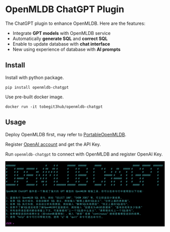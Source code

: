 # OpenMLDB ChatGPT Plugin

The ChatGPT plugin to enhance OpenMLDB. Here are the features:

* Integrate **GPT models** with OpenMLDB service
* Automatically **generate SQL** and **correct SQL**
* Enable to update database with **chat interface**
* New using experience of database with **AI prompts**

## Install

Install with python package.

```
pip install openmldb-chatgpt
```

Use pre-built docker image.

```
docker run -it tobegit3hub/openmldb-chatgpt
```

## Usage

Deploy OpenMLDB first, may refer to [PortableOpenMLDB](https://github.com/tobegit3hub/PortableOpenMLDB).

Register [OpenAI account](https://openai.com) and get the API Key.

Run `openmldb-chatgpt` to connect with OpenMLDB and register OpenAI Key.

![](./images/openmldb_chatgpt_cli.png)
